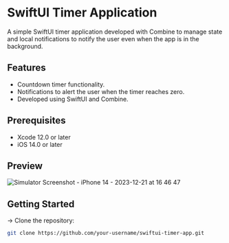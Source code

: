 # SwiftUI Timer Application

A simple SwiftUI timer application developed with Combine to manage state and local notifications to notify the user even when the app is in the background.

## Features

- Countdown timer functionality.
- Notifications to alert the user when the timer reaches zero.
- Developed using SwiftUI and Combine.

## Prerequisites

- Xcode 12.0 or later
- iOS 14.0 or later

## Preview


![Simulator Screenshot - iPhone 14 - 2023-12-21 at 16 46 47](https://github.com/Dhruv-Rajpurohit/NextDev/assets/24477482/63a24c80-0069-472c-98bb-6acae12962c4)


## Getting Started

-> Clone the repository:

   ```bash
   git clone https://github.com/your-username/swiftui-timer-app.git
